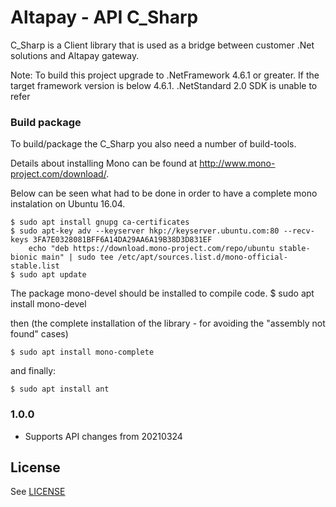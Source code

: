 Altapay - API C_Sharp
=====================

C_Sharp is a Client library that is used as a bridge between customer .Net solutions and Altapay gateway.

Note: To build this project upgrade to .NetFramework 4.6.1 or greater. If the target framework version is below 4.6.1. .NetStandard 2.0 SDK is unable to refer

### Build package

To build/package the C_Sharp you also need a number of build-tools.

Details about installing Mono can be found at http://www.mono-project.com/download/.

Below can be seen what had to be done in order to have a complete mono instalation on Ubuntu 16.04.

    $ sudo apt install gnupg ca-certificates
    $ sudo apt-key adv --keyserver hkp://keyserver.ubuntu.com:80 --recv-keys 3FA7E0328081BFF6A14DA29AA6A19B38D3D831EF
        echo "deb https://download.mono-project.com/repo/ubuntu stable-bionic main" | sudo tee /etc/apt/sources.list.d/mono-official-stable.list
    $ sudo apt update

  The package mono-devel should be installed to compile code.
    $ sudo apt install mono-devel

  then (the complete installation of the library - for avoiding the "assembly not found" cases)
     
    $ sudo apt install mono-complete
    
 and finally:   
    
    $ sudo apt install ant

### 1.0.0

- Supports API changes from 20210324

## License

See [LICENSE](LICENSE)